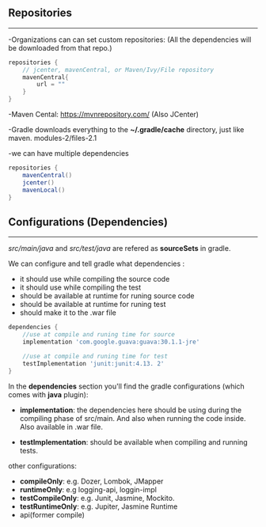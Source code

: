 ## Repositories

---

-Organizations can can set custom repositories:
(All the dependencies will be downloaded from that repo.)

```groovy
repositories {
    // jcenter, mavenCentral, or Maven/Ivy/File repository
    mavenCentral{
        url = ""
    }
}
```

-Maven Cental: https://mvnrepository.com/ (Also JCenter)

-Gradle downloads everything to the **~/.gradle/cache** directory, just like maven. modules-2/files-2.1

-we can have multiple dependencies

```groovy
repositories {
    mavenCentral()
    jcenter()
    mavenLocal()
}
```

## Configurations (Dependencies)

---

_src/main/java_ and _src/test/java_ are refered as **sourceSets** in gradle.

We can configure and tell gradle what dependencies :

- it should use while compiling the source code
- it should use while compiling the test
- should be available at runtime for runing source code
- should be available at runtime for runing test
- should make it to the .war file

```groovy
dependencies {
    //use at compile and runing time for source
    implementation 'com.google.guava:guava:30.1.1-jre'

    //use at compile and runing time for test
    testImplementation 'junit:junit:4.13. 2'
}
```

In the **dependencies** section you'll find the gradle configurations (which comes with **java** plugin):

- **implementation**: the dependencies here should be using during the compiling phase of src/main. And also when running the code inside. Also available in .war file.

- **testImplementation**: should be available when compiling and running tests.

other configurations:

- **compileOnly**: e.g. Dozer, Lombok, JMapper
- **runtimeOnly**: e.g logging-api, loggin-impl
- **testCompileOnly**: e.g. Junit, Jasmine, Mockito.
- **testRuntimeOnly**: e.g. Jupiter, Jasmine Runtime
- api(former compile)
